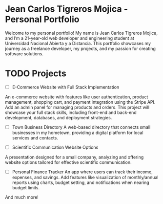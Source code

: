 # Jean Carlos Tigreros Mojica - Personal Portfolio

Welcome to my personal portfolio! My name is Jean Carlos Tigreros Mojica, and I’m a 21-year-old web developer and engineering student at Universidad Nacional Abierta y a Distancia. This portfolio showcases my journey as a freelance developer, my projects, and my passion for creating software solutions.

# TODO Projects
- [ ]  E-Commerce Website with Full Stack Implementation

An e-commerce website with features like user authentication, product management, shopping cart, and payment integration using the Stripe API. Add an admin panel for managing products and orders. This project will showcase your full stack skills, including front-end and back-end development, databases, and deployment strategies.


- [ ]  Town Business Directory
A web-based directory that connects small businesses in my hometown, providing a digital platform for local services and contacts.


- [ ]  Scientific Communication Website Options

A presentation designed for a small company, analyzing and offering website options tailored for effective scientific communication.


- [ ]  Personal Finance Tracker
An app where users can track their income, expenses, and savings. Add features like visualization of monthly/annual reports using charts, budget setting, and notifications when nearing budget limits.

And much more!


